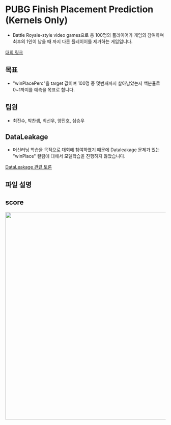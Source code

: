 # PUBG Finish Placement Prediction (Kernels Only)
- Battle Royale-style video games으로 총 100명의 플레이어가 게임의 참여하며 
최후의 1인이 남을 때 까지 다른 플레이어를 제거하는 게임입니다.

[대회 링크](https://www.kaggle.com/competitions/pubg-finish-placement-prediction)

## 목표
- "winPlacePerc"을 target 값이며 100명 중 몇번째까지 살아남았는지 백분율로 0~1까지를 예측을 목표로 합니다.

## 팀원
- 최진수, 박찬샘, 최선우, 양진호, 심승우

## DataLeakage
- 머신러닝 학습을 목적으로 대회에 참여하였기 때문에 Dataleakage 문제가 있는 "winPlace" 컬럼에 대해서 모델학습을 진행하지 않았습니다.

[DataLeakage 관련 토론](https://www.kaggle.com/competitions/pubg-finish-placement-prediction/discussion/79161)

## 파일 설명

## score


<img width="650" src="https://storage.googleapis.com/kaggle-media/competitions/PUBG/PUBG%20Inlay.jpg">
